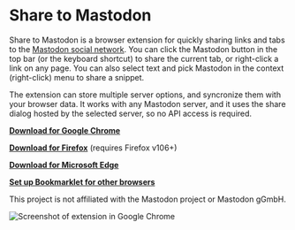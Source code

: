 # Share to Mastodon

Share to Mastodon is a browser extension for quickly sharing links and tabs to the [Mastodon social network](https://joinmastodon.org/). You can click the Mastodon button in the top bar (or the keyboard shortcut) to share the current tab, or right-click a link on any page. You can also select text and pick Mastodon in the context (right-click) menu to share a snippet.

The extension can store multiple server options, and syncronize them with your browser data. It works with any Mastodon server, and it uses the share dialog hosted by the selected server, so no API access is required.

**[Download for Google Chrome](https://chrome.google.com/webstore/detail/bibnjflclpdmbbcncejifemmbggkcjde)**

**[Download for Firefox](https://addons.mozilla.org/en-US/firefox/addon/share-to-mastodon/)** (requires Firefox v106+)

**[Download for Microsoft Edge](https://microsoftedge.microsoft.com/addons/detail/share-to-mastodon/ppgabkpkgkkcejnnmgckomgfdeanejnc)**

**[Set up Bookmarklet for other browsers](BOOKMARKLET.md)**

This project is not affiliated with the Mastodon project or Mastodon gGmbH.

![Screenshot of extension in Google Chrome](https://i.imgur.com/vKexj06.png)
